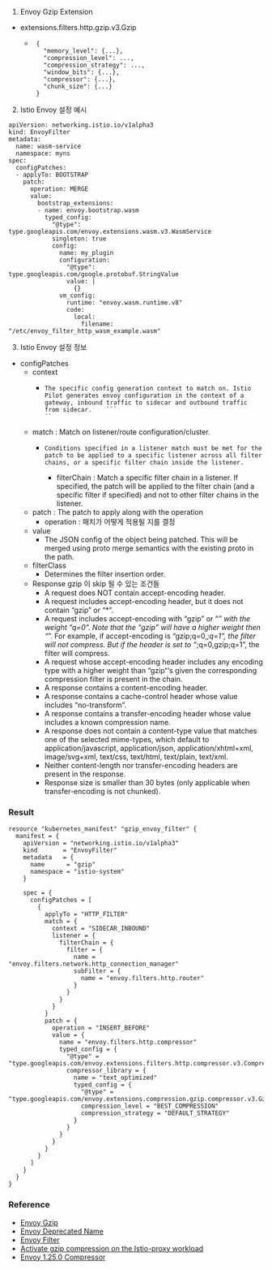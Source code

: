1. Envoy Gzip Extension
- extensions.filters.http.gzip.v3.Gzip
  - ```
     {
       "memory_level": {...},
       "compression_level": ...,
       "compression_strategy": ...,
       "window_bits": {...},
       "compressor": {...},
       "chunk_size": {...}
     }
     ```
2. Istio Envoy 설정 예시
```
apiVersion: networking.istio.io/v1alpha3
kind: EnvoyFilter
metadata:
  name: wasm-service
  namespace: myns
spec:
  configPatches:
  - applyTo: BOOTSTRAP
    patch:
      operation: MERGE
      value:
        bootstrap_extensions:
        - name: envoy.bootstrap.wasm
          typed_config:
            "@type": type.googleapis.com/envoy.extensions.wasm.v3.WasmService
            singleton: true
            config:
              name: my_plugin
              configuration:
                "@type": type.googleapis.com/google.protobuf.StringValue
                value: |
                  {}
              vm_config:
                runtime: "envoy.wasm.runtime.v8"
                code:
                  local:
                    filename: "/etc/envoy_filter_http_wasm_example.wasm"
```
3. Istio Envoy 설정 정보
- configPatches
  - context
    - ```
      The specific config generation context to match on. Istio Pilot generates envoy configuration in the context of a gateway, inbound traffic to sidecar and outbound traffic from sidecar.    ```
      ``
  - match : Match on listener/route configuration/cluster.
    - ```
      Conditions specified in a listener match must be met for the patch to be applied to a specific listener across all filter chains, or a specific filter chain inside the listener.
      ```
      - filterChain : Match a specific filter chain in a listener. If specified, the patch will be applied to the filter chain (and a specific filter if specified) and not to other filter chains in the listener.
  - patch : The patch to apply along with the operation
    - operation : 패치가 어떻게 적용될 지를 결정
  - value 
    - The JSON config of the object being patched. This will be merged using proto merge semantics with the existing proto in the path.
  - filterClass
    - Determines the filter insertion order.
  - Response gzip 이 skip 될 수 있는 조건들
    - A request does NOT contain accept-encoding header.
    - A request includes accept-encoding header, but it does not contain “gzip” or “*”.
    - A request includes accept-encoding with “gzip” or “*” with the weight “q=0”. Note that the “gzip” will have a higher weight then “*”. For example, if accept-encoding is “gzip;q=0,*;q=1”, the filter will not compress. But if the header is set to “*;q=0,gzip;q=1”, the filter will compress.
    - A request whose accept-encoding header includes any encoding type with a higher weight than “gzip“‘s given the corresponding compression filter is present in the chain.
    - A response contains a content-encoding header.
    - A response contains a cache-control header whose value includes “no-transform”.
    - A response contains a transfer-encoding header whose value includes a known compression name.
    - A response does not contain a content-type value that matches one of the selected mime-types, which default to application/javascript, application/json, application/xhtml+xml, image/svg+xml, text/css, text/html, text/plain, text/xml.
    - Neither content-length nor transfer-encoding headers are present in the response.
    - Response size is smaller than 30 bytes (only applicable when transfer-encoding is not chunked).
  
### Result
```
resource "kubernetes_manifest" "gzip_envoy_filter" {
  manifest = {
    apiVersion = "networking.istio.io/v1alpha3"
    kind       = "EnvoyFilter"
    metadata   = {
      name      = "gzip"
      namespace = "istio-system"
    }

    spec = {
      configPatches = [
        {
          applyTo = "HTTP_FILTER"
          match = {
            context = "SIDECAR_INBOUND"
            listener = {
              filterChain = {
                filter = {
                  name = "envoy.filters.network.http_connection_manager"
                  subFilter = {
                    name = "envoy.filters.http.router"
                  }
                }
              }
            }
          }
          patch = {
            operation = "INSERT_BEFORE"
            value = {
              name = "envoy.filters.http.compressor"
              typed_config = {
                "@type" = "type.googleapis.com/envoy.extensions.filters.http.compressor.v3.Compressor"
                compressor_library = {
                  name = "text_optimized"
                  typed_config = {
                    "@type" = "type.googleapis.com/envoy.extensions.compression.gzip.compressor.v3.Gzip"
                    compression_level = "BEST_COMPRESSION"
                    compression_strategy = "DEFAULT_STRATEGY"
                  }
                }
              }
            }
          }
        }
      ]
    }
  }
}
```

### Reference
- [Envoy Gzip](https://www.envoyproxy.io/docs/envoy/latest/api-v3/extensions/filters/http/gzip/v3/gzip.proto)
- [Envoy Deprecated Name](https://www.envoyproxy.io/docs/envoy/latest/version_history/v1.14/v1.14.0.html#deprecated)
- [Envoy Filter](https://istio.io/latest/docs/reference/config/networking/envoy-filter/)
- [Activate gzip compression on the Istio-proxy workload](https://gokhan-karadas1992.medium.com/activate-gzip-compression-on-the-istio-proxy-workload-b75f20ea257)
- [Envoy 1.25.0 Compressor](https://www.envoyproxy.io/docs/envoy/latest/configuration/http/http_filters/compressor_filter)